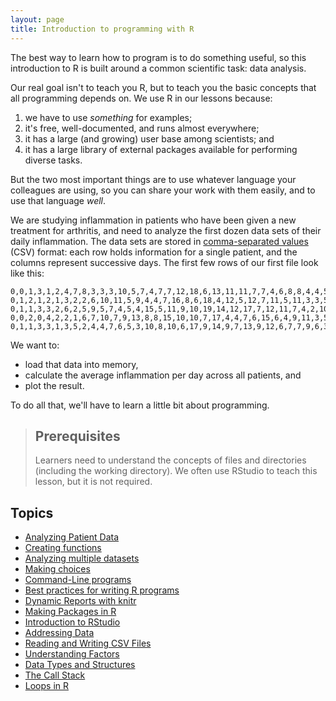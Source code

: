 ```yaml
---
layout: page
title: Introduction to programming with R
---
```


The best way to learn how to program is to do something useful,
so this introduction to R is built around a common scientific task:
data analysis.

Our real goal isn't to teach you R,
but to teach you the basic concepts that all programming depends on.
We use R in our lessons because:

1.  we have to use *something* for examples;
2.  it's free, well-documented, and runs almost everywhere;
3.  it has a large (and growing) user base among scientists; and
4.  it has a large library of external packages available for performing diverse tasks.

But the two most important things are
to use whatever language your colleagues are using,
so you can share your work with them easily,
and to use that language *well*.

We are studying inflammation in patients who have been given a new treatment for arthritis,
and need to analyze the first dozen data sets of their daily inflammation.
The data sets are stored in [comma-separated values](reference/#comma-separated-values) (CSV) format:
each row holds information for a single patient,
and the columns represent successive days.
The first few rows of our first file look like this:

~~~
0,0,1,3,1,2,4,7,8,3,3,3,10,5,7,4,7,7,12,18,6,13,11,11,7,7,4,6,8,8,4,4,5,7,3,4,2,3,0,0
0,1,2,1,2,1,3,2,2,6,10,11,5,9,4,4,7,16,8,6,18,4,12,5,12,7,11,5,11,3,3,5,4,4,5,5,1,1,0,1
0,1,1,3,3,2,6,2,5,9,5,7,4,5,4,15,5,11,9,10,19,14,12,17,7,12,11,7,4,2,10,5,4,2,2,3,2,2,1,1
0,0,2,0,4,2,2,1,6,7,10,7,9,13,8,8,15,10,10,7,17,4,4,7,6,15,6,4,9,11,3,5,6,3,3,4,2,3,2,1
0,1,1,3,3,1,3,5,2,4,4,7,6,5,3,10,8,10,6,17,9,14,9,7,13,9,12,6,7,7,9,6,3,2,2,4,2,0,1,1
~~~

We want to:

*   load that data into memory,
*   calculate the average inflammation per day across all patients, and
*   plot the result.

To do all that, we'll have to learn a little bit about programming.

> ## Prerequisites
>
> Learners need to understand the concepts of files and directories
> (including the working directory).
> We often use RStudio to teach this lesson, but it is not required.

## Topics

*  [Analyzing Patient Data](01-starting-with-data.html)
*  [Creating functions](02-func-R.html)
*  [Analyzing multiple datasets](03-loops-R.html)
*  [Making choices](04-cond.html)
*  [Command-Line programs](05-cmdline.html)
*  [Best practices for writing R programs](06-best-practices-R.html)
*  [Dynamic Reports with knitr ](07-knitr-R.html)
*  [Making Packages in R](08-making-packages-R.html)
*  [Introduction to RStudio](09-supp-intro-rstudio.html)
*  [Addressing Data](10-supp-addressing-data.html)
*  [Reading and Writing CSV Files](11-supp-read-write-csv.html)
*  [Understanding Factors](12-supp-factors.html)
*  [Data Types and Structures](13-supp-data-structures.html)
*  [The Call Stack](14-supp-call-stack.html)
*  [Loops in R](15-supp-loops-in-depth.html)

